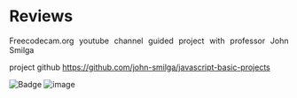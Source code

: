 # Reviews

<p align="justify"> Freecodecam.org youtube channel guided project with professor John Smilga

project github https://github.com/john-smilga/javascript-basic-projects

</p>

![Badge](https://img.shields.io/static/v1?label=javaScript&message=project&color=yellow&style=for-the-badge&logo=JS)
![image](https://user-images.githubusercontent.com/89324859/209365739-2348128d-8c44-4218-bf2c-ae387afa87e6.png)
